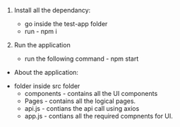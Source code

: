 1. Install all the dependancy: 
    - go inside the test-app folder 
    - run - npm i

2. Run the application 
    - run the following command -  npm start 



* About the application: 

-  folder inside src folder
    - components -  contains all the UI components
    - Pages -  contains all the logical pages. 
    - api.js -  contians the api call using axios
    - app.js - contians all the required compnents for UI.
    

